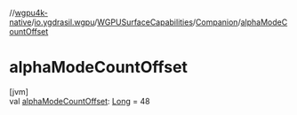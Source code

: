 //[wgpu4k-native](../../../../index.md)/[io.ygdrasil.wgpu](../../index.md)/[WGPUSurfaceCapabilities](../index.md)/[Companion](index.md)/[alphaModeCountOffset](alpha-mode-count-offset.md)

# alphaModeCountOffset

[jvm]\
val [alphaModeCountOffset](alpha-mode-count-offset.md): [Long](https://kotlinlang.org/api/core/kotlin-stdlib/kotlin/-long/index.html) = 48